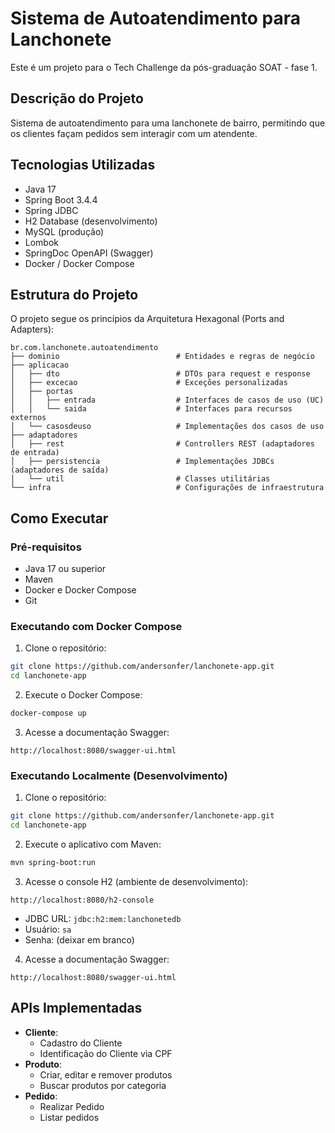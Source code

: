 # Sistema de Autoatendimento para Lanchonete

Este é um projeto para o Tech Challenge da pós-graduação SOAT - fase 1.

## Descrição do Projeto

Sistema de autoatendimento para uma lanchonete de bairro, permitindo que os clientes façam pedidos sem interagir com um atendente.

## Tecnologias Utilizadas

- Java 17
- Spring Boot 3.4.4
- Spring JDBC
- H2 Database (desenvolvimento)
- MySQL (produção)
- Lombok
- SpringDoc OpenAPI (Swagger)
- Docker / Docker Compose

## Estrutura do Projeto

O projeto segue os princípios da Arquitetura Hexagonal (Ports and Adapters):

```
br.com.lanchonete.autoatendimento
├── dominio                          # Entidades e regras de negócio
├── aplicacao
│   ├── dto                          # DTOs para request e response
│   ├── excecao                      # Exceções personalizadas
│   ├── portas
│   │   ├── entrada                  # Interfaces de casos de uso (UC)
│   │   └── saida                    # Interfaces para recursos externos
│   └── casosdeuso                   # Implementações dos casos de uso
├── adaptadores
│   ├── rest                         # Controllers REST (adaptadores de entrada)
│   ├── persistencia                 # Implementações JDBCs (adaptadores de saída)
│   └── util                         # Classes utilitárias
└── infra                            # Configurações de infraestrutura
```

## Como Executar

### Pré-requisitos
- Java 17 ou superior
- Maven
- Docker e Docker Compose
- Git


### Executando com Docker Compose

1. Clone o repositório:
```bash
git clone https://github.com/andersonfer/lanchonete-app.git
cd lanchonete-app
```

2. Execute o Docker Compose:
```bash
docker-compose up
```

3. Acesse a documentação Swagger:
```
http://localhost:8080/swagger-ui.html
```

### Executando Localmente (Desenvolvimento)

1. Clone o repositório:
```bash
git clone https://github.com/andersonfer/lanchonete-app.git
cd lanchonete-app
```

2. Execute o aplicativo com Maven:
```bash
mvn spring-boot:run
```

3. Acesse o console H2 (ambiente de desenvolvimento):
```
http://localhost:8080/h2-console
```
- JDBC URL: `jdbc:h2:mem:lanchonetedb`
- Usuário: `sa`
- Senha: (deixar em branco)

4. Acesse a documentação Swagger:
```
http://localhost:8080/swagger-ui.html
```

## APIs Implementadas

- **Cliente**:
  - Cadastro do Cliente
  - Identificação do Cliente via CPF
- **Produto**:
  - Criar, editar e remover produtos
  - Buscar produtos por categoria
- **Pedido**:
  - Realizar Pedido
  - Listar pedidos